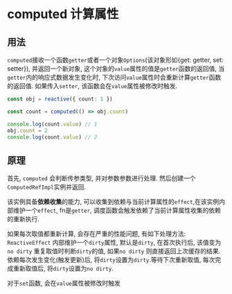 # computed 计算属性

## 用法

`computed`接收一个函数`getter`或者一个对象`Options`(该对象形如{get: getter, set: setter}), 并返回一个新对象, 这个对象的`value`属性的值是`getter`函数的返回值, 当`getter`内的响应式数据发生变化时, 下次访问`value`属性时会重新计算`getter`函数的返回值. 如果传入`setter`, 该函数会在`value`属性被修改时触发.

```ts
const obj = reactive({ count: 1 })

const count = computed(() => obj.count)

console.log(count.value) // 1
obj.count = 2
console.log(count.value) // 2
```

## 原理

首先, `computed` 会判断传参类型, 并对参数参数进行处理. 然后创建一个`ComputedRefImpl`实例并返回.

该实例具备**依赖收集**的能力, 可以收集到依赖与当前计算属性的`effect`,在该实例内部维护一个`effect`, fn是`getter`, 调度函数会触发依赖了当前计算属性收集的依赖的重新执行.

如果每次取值都重新计算, 会存在严重的性能问题, 有如下处理方法: `ReactiveEffect` 内部维护一个`dirty`属性, 默认是`dirty`, 在首次执行后, 该值变为`no dirty` 重复取值时判断`dirty`的值, 如果`no dirty` 则直接返回上次缓存的结果. 依赖每次发生变化(触发更新)后, 将`dirty`设置为`dirty`.等待下次重新取值, 每次完成重新取值后, 将`dirty`设置为`no dirty`.

对于`set`函数, 会在`value`属性被修改时触发
